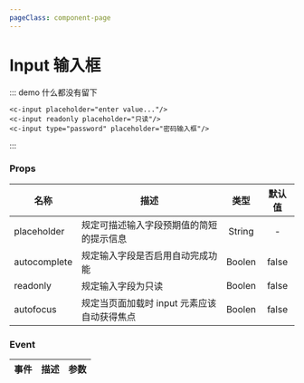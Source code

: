 ```yaml
---
pageClass: component-page
---
```


# Input 输入框

::: demo 什么都没有留下

```vue
<c-input placeholder="enter value..."/>
<c-input readonly placeholder="只读"/>
<c-input type="password" placeholder="密码输入框"/>
```
:::

### Props

| 名称 | 描述 | 类型 | 默认值 |
| ------ | ------ | :------: | :------: |
| placeholder | 规定可描述输入字段预期值的简短的提示信息 | String | - |
| autocomplete | 规定输入字段是否启用自动完成功能 | Boolen | false |
| readonly | 规定输入字段为只读 | Boolen | false |
| autofocus | 规定当页面加载时 input 元素应该自动获得焦点 | Boolen | false |

### Event
| 事件 | 描述 | 参数 |
| ------ | ------ | ------ |
